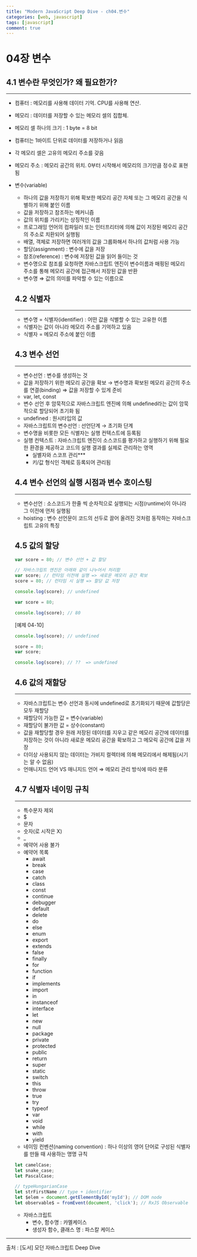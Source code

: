 ```yaml
---
title: "Modern JavaScript Deep Dive - ch04.변수"
categories: [web, javascript]
tags: [javascript]
comment: true
---
```

# 04장 변수

## 4.1 변수란 무엇인가? 왜 필요한가?

---

- 컴퓨터 : 메모리를 사용해 데이터 기억. CPU를 사용해 연산.
- 메모리 : 데이터를 저장할 수 있는 메모리 셀의 집합체.
- 메모리 셀 하나의 크기 : 1 byte = 8 bit
- 컴퓨터는 1바이트 단위로 데이터를 저장하거나 읽음
- 각 메모리 셀은 고유의 메모리 주소를 갖음
- 메모리 주소 : 메모리 공간의 위치. 0부터 시작해서 메모리의 크기만큼 정수로 표현됨
- 변수(variable)
    - 하나의 값을 저장하기 위해 확보한 메모리 공간 자체 또는 그 메모리 공간을 식별하기 위해 붙인 이름
    - 값을 저장하고 참조하는 메커니즘
    - 값의 위치를 가리키는 상징적인 이름
    - 프로그래밍 언어의 컴파일러 또는 인터프리터에 의해 값이 저장된 메모리 공간의 주소로 치환되어 실행됨
    - 배열, 객체로 저장하면 여러개의 값을 그룹화해서 하나의 값처럼 사용 가능
    - 할당(assignment) : 변수에 값을 저장
    - 참조(reference) : 변수에 저장된 값을 읽어 들이는 것
    - 변수명으로 참조를 요청하면 자바스크립트 엔진이 변수이름과 매핑된 메모리 주소를 통해 메모리 공간에 접근해서 저장된 값을 반환
    - 변수명 ⇒ 값의 의미를 파악할 수 있는 이름으로

    ## 4.2 식별자

    ---

    - 변수명 = 식별자(identifier) : 어떤 값을 식별할 수 있는 고유한 이름
    - 식별자는 값이 아니라 메모리 주소를 기억하고 있음
    - 식별자 = 메모리 주소에 붙인 이름

    ## 4.3 변수 선언

    ---

    - 변수선언 : 변수를 생성하는 것
    - 값을 저장하기 위한 메모리 공간을 확보 → 변수명과 확보된 메모리 공간의 주소를 연결(binding) ⇒ 값을 저장할 수 있게 준비
    - var, let, const
    - 변수 선언 후 암묵적으로 자바스크립트 엔진에 의해 undefined라는 값이 암묵적으로 할당되어 초기화 됨
    - undefined : 원시타입의 값
    - 자바스크립트의 변수선언 : 선언단계 → 초기화 단계
    - 변수명을 비롯한 모든 식별자는 실행 컨텍스트에 등록됨
    - 실행 컨텍스트 : 자바스크립트 엔진이 소스코드를 평가하고 실행하기 위해 필요한 환경을 제공하고 코드의 실행 결과를 실제로 관리하는 영역
        - 실별자와 스코프 관리***
        - 키/값 형식인 객체로 등록되어 관리됨

    ## 4.4 변수 선언의 실행 시점과 변수 호이스팅

    ---

    - 변수선언 : 소스코드가 한줄 씩 순차적으로 실행되는 시점(runtime)이 아니라 그 이전에 먼저 실행됨
    - hoisting : 변수 선언문이 코드의 선두로 끌어 올려진 것처럼 동작하는 자바스크립트 고유의 특징

    ## 4.5 값의 할당

    ```jsx
    var score = 80; // 변수 선언 + 값 할당

    // 자바스크립트 엔진은 아래와 같이 나누어서 처리함
    var score; // 런타임 이전에 실행 => 새로운 메모리 공간 확보
    score = 80; // 런타임 시 실행 => 할당 값 저장
    ```

    ```jsx
    console.log(score); // undefined

    var score = 80;

    console.log(score); // 80
    ```

    [예제 04-10]

    ```jsx
    console.log(score); // undefined

    score = 80;
    var score;

    console.log(score); // ??  => undefined
    ```

    ## 4.6 값의 재할당

    ---

    - 자바스크립트는 변수 선언과 동시에 undefined로 초기화되기 때문에 값할당은 모두 재할당
    - 재할당이 가능한 값 = 변수(variable)
    - 재할당이 불가한 값 = 상수(constant)
    - 값을 재할당할 경우 원래 저장된 데이터를 지우고 같은 메모리 공간에 데이터를 저장하는 것이 아니라 새로운 메모리 공간을 확보하고 그 메모릭 공간에 값을 저장
    - 더이상 사용되지 않는 데이터는 가비지 컬렉터에 의해 메모리에서 해제됨(시기는 알 수 없음)
    - 언매니지드 언어 VS 매니지드 언어 ⇒ 메모리 관리 방식에 따라 분류

    ## 4.7 식별자 네이밍 규칙

    ---

    - 특수문자 제외
    - $
    - 문자
    - 숫자(로 시작은 X)
    - _
    - 예약어 사용 불가
    - 예약어 목록
        - await
        - break
        - case
        - catch
        - class
        - const
        - continue
        - debugger
        - default
        - delete
        - do
        - else
        - enum
        - export
        - extends
        - false
        - finally
        - for
        - function
        - if
        - implements
        - import
        - in
        - instanceof
        - interface
        - let
        - new
        - null
        - package
        - private
        - protected
        - public
        - return
        - super
        - static
        - switch
        - this
        - throw
        - true
        - try
        - typeof
        - var
        - void
        - while
        - with
        - yield
    - 네이밍 컨벤션(naming convention) : 하나 이상의 영어 단어로 구성된 식별자를 만들 때 사용하는 명명 규칙

    ```jsx
    let camelCase;
    let snake_case;
    let PascalCase;

    // typeHungarianCase
    let strFirstName // type + identifier
    let $elem = document.getElementById('myId'); // DOM node
    let observable$ = fromEvent(document, 'click'); // RxJS Observable
    ```

    - 자바스크립트
        - 변수, 함수명 : 카멜케이스
        - 생성자 함수, 클래스 명 : 파스칼 케이스

---

출처 : [도서] 모던 자바스크립트 Deep Dive